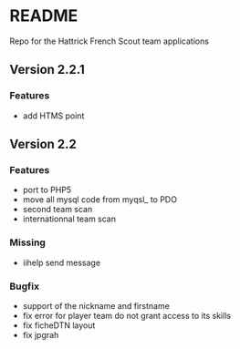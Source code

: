 # README

Repo for the Hattrick French Scout team applications

## Version 2.2.1
### Features
+ add HTMS point

## Version 2.2
### Features
+ port to PHP5
+ move all mysql code from myqsl_ to PDO
+ second team scan
+ internationnal team scan

### Missing
+ iihelp send message
 
### Bugfix
+ support of the nickname and firstname
+ fix error for player team do not grant access to its skills
+ fix ficheDTN layout
+ fix jpgrah
